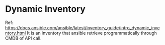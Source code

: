 Dynamic Inventory
========================
Ref: https://docs.ansible.com/ansible/latest/inventory_guide/intro_dynamic_inventory.html
It is an inventory that ansible retrieve programmatically through CMDB of API call.






